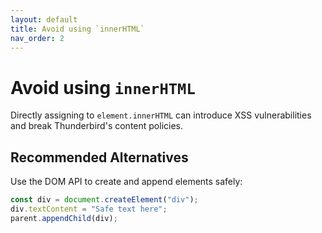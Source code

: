 ```yaml
---
layout: default
title: Avoid using `innerHTML`
nav_order: 2
---
```


# Avoid using `innerHTML`

Directly assigning to `element.innerHTML` can introduce XSS vulnerabilities and break Thunderbird's content policies.

## Recommended Alternatives

Use the DOM API to create and append elements safely:

```js
const div = document.createElement("div");
div.textContent = "Safe text here";
parent.appendChild(div);
